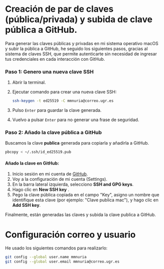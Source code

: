 
# Creación de par de claves (pública/privada) y subida de clave pública a GitHub.

Para generar las claves públicas y privadas en mi sistema operativo macOS y subir la pública a GitHub, he seguido los siguientes pasos, gracias al sistema de claves SSH, que permite autenticarte sin necesidad de ingresar tus credenciales en cada interacción con GitHub.

### Paso 1: Genero una nueva clave SSH

1. Abrir la terminal.
2. Ejecutar comando para crear una nueva clave SSH:

   ```bash
   ssh-keygen -t ed25519 -C mmnuria@correo.ugr.es
   ```

3. Pulso `Enter` para guardar la clave generada.

4. Vuelvo a pulsar `Enter` para no generar una frase de seguridad.

### Paso 2: Añado la clave pública a GitHub

Buscamos la clave **publica** generada para copiarla y añadirla a GitHub.

```bash
pbcopy < ~/.ssh/id_ed25519.pub
```

#### Añado la clave en GitHub:
1. Inicio sesión en mi cuenta de [GitHub](https://github.com).
2. Voy a la configuración de mi cuenta (Settings).
3. En la barra lateral izquierda, selecciono **SSH and GPG keys**.
4. Hago clic en **New SSH key** .
5. Pego la clave pública copiada en el campo "Key", asigno un nombre que identifique esta clave (por ejemplo: "Clave publica mac"), y hago clic en **Add SSH key**.

Finalmente, están generadas las claves y subida la clave publica a GitHub.

# Configuración correo y usuario

He usado los siguientes comandos para realizarlo:

```bash
git config --global user.name mmnuria
git config --global user.email mmnuria@correo.ugr.es
```

